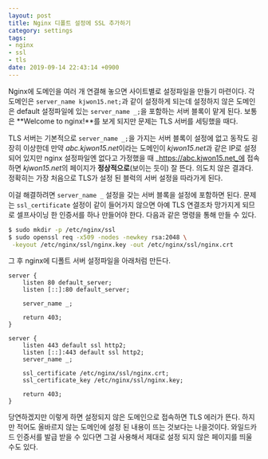 ```yaml
---
layout: post
title: Nginx 디폴트 설정에 SSL 추가하기
category: settings
tags:
- nginx
- ssl
- tls
date: 2019-09-14 22:43:14 +0900
---
```


Nginx에 도메인을 여러 개 연결해 놓으면 사이트별로 설정파일을 만들기 마련이다. 각 도메인은 `server_name kjwon15.net;`과 같이 설정하게 되는데 설정하지 않은 도메인은 default 설정파일에 있는 `server_name _;`을 포함하는 서버 블록이 맡게 된다. 보통은 **Welcome to nginx!**를 보게 되지만 문제는 TLS 서버를 세팅했을 때다.

TLS 서버는 기본적으로 `server_name _;`을 가지는 서버 블록이 설정에 없고 동작도 굉장히 이상한데 만약 _abc.kjwon15.net_​이라는 도메인이 _kjwon15.net_​과 같은 IP로 설정 되어 있지만 nginx 설정파일엔 없다고 가정했을 때 _https://abc.kjwon15.net_​에 접속하면 _kjwon15.net_​의 페이지가 **정상적으로**(보이는 듯이) 잘 뜬다. 의도치 않은 결과다. 정확히는 가장 처음으로 TLS가 설정 된 블럭의 서버 설정을 따라가게 된다.

이걸 해결하려면 `server_name _` 설정을 갖는 서버 블록을 설정에 포함하면 된다. 문제는 `ssl_certificate` 설정이 같이 들어가지 않으면 아예 TLS 연결조차 망가지게 되므로 셀프사이닝 한 인증서를 하나 만들어야 한다. 다음과 같은 명령을 통해 만들 수 있다.

```sh
$ sudo mkdir -p /etc/nginx/ssl
$ sudo openssl req -x509 -nodes -newkey rsa:2048 \
 -keyout /etc/nginx/ssl/nginx.key -out /etc/nginx/ssl/nginx.crt
```

그 후 nginx에 디폴트 서버 설정파일을 아래처럼 만든다.

```nginx
server {
    listen 80 default_server;
    listen [::]:80 default_server;

    server_name _;

    return 403;
}

server {
    listen 443 default ssl http2;
    listen [::]:443 default ssl http2;
    server_name _;

    ssl_certificate /etc/nginx/ssl/nginx.crt;
    ssl_certificate_key /etc/nginx/ssl/nginx.key;

    return 403;
}
```

당연하겠지만 이렇게 하면 설정되지 않은 도메인으로 접속하면 TLS 에러가 뜬다. 하지만 적어도 올바르지 않는 도메인에 설정 된 내용이 뜨는 것보다는 나을것이다. 와일드카드 인증서를 발급 받을 수 있다면 그걸 사용해서 제대로 설정 되지 않은 페이지를 띄울 수도 있다.
